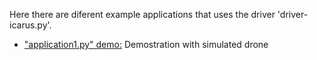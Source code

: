 Here there are diferent example applications that uses the driver 'driver-icarus.py'.
* ["application1.py" demo:](https://www.youtube.com/watch?v=0h_9_rxgOh0&t=25s) Demostration with simulated drone
